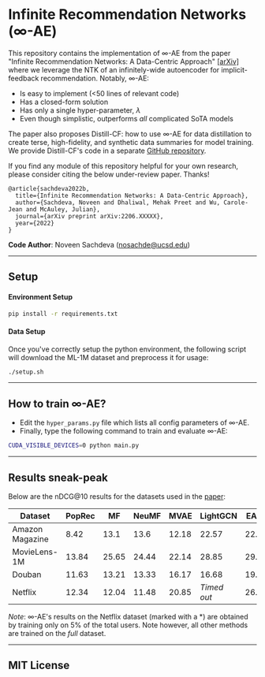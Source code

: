 # Infinite Recommendation Networks (∞-AE)

This repository contains the implementation of ∞-AE from the paper "Infinite Recommendation Networks: A Data-Centric Approach" [[arXiv]]() where we leverage the NTK of an infinitely-wide autoencoder for implicit-feedback recommendation. Notably, ∞-AE:
- Is easy to implement (<50 lines of relevant code)
- Has a closed-form solution
- Has only a single hyper-parameter, $\lambda$
- Even though simplistic, outperforms *all* complicated SoTA models

The paper also proposes Distill-CF: how to use ∞-AE for data distillation to create terse, high-fidelity, and synthetic data summaries for model training. We provide Distill-CF's code in a separate [GitHub repository](https://github.com/noveens/distill_cf).

If you find any module of this repository helpful for your own research, please consider citing the below under-review paper. Thanks!
```
@article{sachdeva2022b,
  title={Infinite Recommendation Networks: A Data-Centric Approach},
  author={Sachdeva, Noveen and Dhaliwal, Mehak Preet and Wu, Carole-Jean and McAuley, Julian},
  journal={arXiv preprint arXiv:2206.XXXXX},
  year={2022}
}
```

**Code Author**: Noveen Sachdeva (nosachde@ucsd.edu)

---

## Setup
#### Environment Setup
```bash
pip install -r requirements.txt
```

#### Data Setup
Once you've correctly setup the python environment, the following script will download the ML-1M dataset and preprocess it for usage:

```bash
./setup.sh
```

---
## How to train ∞-AE?
- Edit the `hyper_params.py` file which lists all config parameters of ∞-AE.
- Finally, type the following command to train and evaluate ∞-AE:
```bash
CUDA_VISIBLE_DEVICES=0 python main.py
```

---
## Results sneak-peak

Below are the nDCG@10 results for the datasets used in the [paper]():

| Dataset           | PopRec  | MF    | NeuMF  | MVAE  | LightGCN    | EASE  | ∞-AE        | 
| -------           | ------  | --    | -----  | ----  | --------    | ----  | ----------- |
| Amazon Magazine   | 8.42    | 13.1  | 13.6   | 12.18 | 22.57       | 22.84 | **23.06**   |
| MovieLens-1M      | 13.84   | 25.65 | 24.44  | 22.14 | 28.85       | 29.88 | **32.82**   |
| Douban            | 11.63   | 13.21 | 13.33  | 16.17 | 16.68       | 19.48 | **24.94**   |
| Netflix           | 12.34   | 12.04 | 11.48  | 20.85 | *Timed out* | 26.83 | **30.59***  |

*Note*: ∞-AE's results on the Netflix dataset (marked with a *) are obtained by training only on 5% of the total users. Note however, all other methods are trained on the *full* dataset.

---

## MIT License